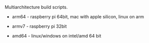 Multiarchitecture build scripts.

- arm64 - raspberry pi 64bit, mac with apple silicon, linux on arm

- armv7 - raspberry pi 32bit

- amd64 - linux/windows on intel/amd 64 bit

